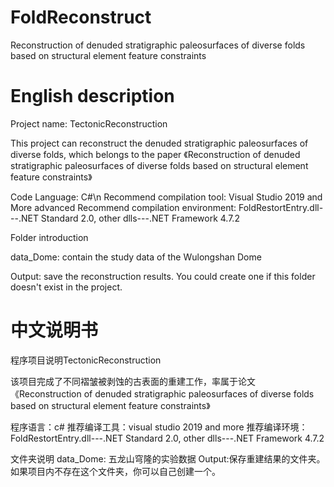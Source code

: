 # FoldReconstruct
Reconstruction of denuded stratigraphic paleosurfaces of diverse folds based on structural element feature constraints

# English description
Project name: TectonicReconstruction

This project can reconstruct the denuded stratigraphic paleosurfaces of diverse folds, which belongs to the paper 《Reconstruction of denuded stratigraphic paleosurfaces of diverse folds based on
structural element feature constraints》

Code Language: C#\n
Recommend compilation tool: Visual Studio 2019 and More advanced
Recommend compilation environment: FoldRestortEntry.dll---.NET Standard 2.0, other dlls---.NET Framework 4.7.2

Folder introduction

data_Dome: contain the study data of the Wulongshan Dome

Output: save the reconstruction results. You could create one if this folder doesn't exist in the project.

# 中文说明书

程序项目说明TectonicReconstruction

该项目完成了不同褶皱被剥蚀的古表面的重建工作，率属于论文《Reconstruction of denuded stratigraphic paleosurfaces of diverse folds based on
structural element feature constraints》

程序语言：c#
推荐编译工具：visual studio 2019 and more
推荐编译环境：FoldRestortEntry.dll---.NET Standard 2.0, other dlls---.NET Framework 4.7.2

文件夹说明
data_Dome: 五龙山穹隆的实验数据
Output:保存重建结果的文件夹。如果项目内不存在这个文件夹，你可以自己创建一个。
